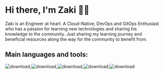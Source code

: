 # Hi there, I'm Zaki 👋🏾
Zaki is an Engineer at heart. A Cloud-Native, DevOps and GitOps Enthusiast who has a passion for learning new technologies and sharing his knowledge to the community.
Just sharing my learning journey and beneficial resources along the way for the community to benefit from.
## Main languages and tools:
![download](https://user-images.githubusercontent.com/96184193/159127546-5c304590-0cfa-4a81-96cd-11b143e29b2d.png),![download](https://user-images.githubusercontent.com/96184193/159127648-464da937-bf5a-426a-8d5f-e1cd63a2cc34.png),![download](https://user-images.githubusercontent.com/96184193/159127760-40a9f85b-8ff8-461a-96d0-5aa9cc74299d.png),![download](https://user-images.githubusercontent.com/96184193/159127795-80edc36f-25da-4f61-a38f-ecf494a27bcc.png),![download](https://user-images.githubusercontent.com/96184193/159127821-6f708815-9876-4158-9eba-494a797745de.png)

##






